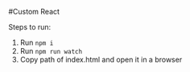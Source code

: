 #Custom React

Steps to run:

1. Run `npm i`
2. Run `npm run watch`
3. Copy path of index.html and open it in a browser